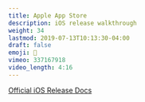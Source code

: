 ```yaml
---
title: Apple App Store
description: iOS release walkthrough
weight: 34
lastmod: 2019-07-13T10:13:30-04:00
draft: false
emoji: 🎉
vimeo: 337167918
video_length: 4:16
---
```


[Official iOS Release Docs](https://flutter.dev/docs/deployment/ios)